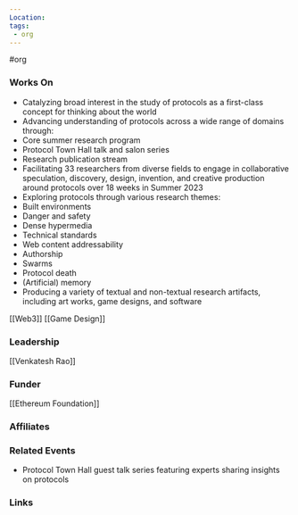 ```yaml
---
Location: 
tags:
 - org
---
```

#org

### Works On
- Catalyzing broad interest in the study of protocols as a first-class concept for thinking about the world
- Advancing understanding of protocols across a wide range of domains through:
 - Core summer research program
 - Protocol Town Hall talk and salon series
 - Research publication stream
- Facilitating 33 researchers from diverse fields to engage in collaborative speculation, discovery, design, invention, and creative production around protocols over 18 weeks in Summer 2023
- Exploring protocols through various research themes:
 - Built environments
 - Danger and safety
 - Dense hypermedia  
 - Technical standards
 - Web content addressability
 - Authorship
 - Swarms
 - Protocol death
 - (Artificial) memory
- Producing a variety of textual and non-textual research artifacts, including art works, game designs, and software

[[Web3]]
[[Game Design]]

### Leadership
[[Venkatesh Rao]]


### Funder
[[Ethereum Foundation]]


### Affiliates


### Related Events
- Protocol Town Hall guest talk series featuring experts sharing insights on protocols


### Links